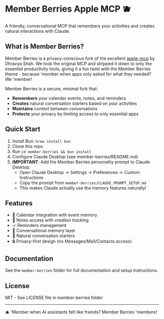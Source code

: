 # Member Berries Apple MCP 🫐

A friendly, conversational MCP that remembers your activities and creates natural interactions with Claude.

## What is Member Berries?

Member Berries is a privacy-conscious fork of the excellent [apple-mcp](https://github.com/dhravya/apple-mcp) by Dhravya Shah. We took the original MCP and stripped it down to only the essential productivity tools, giving it a fun twist with the Member Berries theme - because 'member when apps only asked for what they needed? We 'member!

Member Berries is a secure, minimal fork that:
- **Remembers** your calendar events, notes, and reminders
- **Creates** natural conversation starters based on your activities
- **Maintains** context between conversations
- **Protects** your privacy by limiting access to only essential apps

## Quick Start

1. Install Bun: `brew install bun`
2. Clone this repo
3. Run `cd member-berries && bun install`
4. Configure Claude Desktop (see member-berries/README.md)
5. **IMPORTANT**: Add the Member Berries personality prompt to Claude Desktop:
   - Open Claude Desktop → Settings → Preferences → Custom Instructions
   - Copy the prompt from `member-berries/CLAUDE_PROMPT_SETUP.md`
   - This makes Claude actually use the memory features naturally!

## Features

- 📅 Calendar integration with event memory
- 📝 Notes access with creation tracking
- ✓ Reminders management
- 🧠 Conversational memory layer
- 💬 Natural conversation starters
- 🔒 Privacy-first design (no Messages/Mail/Contacts access)

## Documentation

See the `member-berries` folder for full documentation and setup instructions.

## License

MIT - See LICENSE file in member-berries folder

---

🫐 'Member when AI assistants felt like friends? Member Berries 'members!
